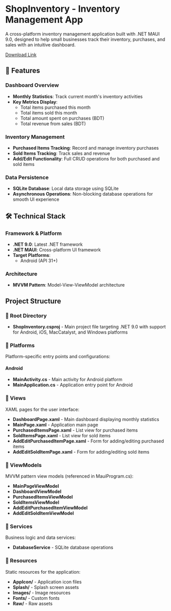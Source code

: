# ShopInventory - Inventory Management App

A cross-platform inventory management application built with .NET MAUI 9.0, designed to help small businesses track their inventory, purchases, and sales with an intuitive dashboard.

[Download Link](https://drive.google.com/file/d/1hTet8czihdi3Yl18MZB0oP3OGjOjARp7/view?usp=sharing)

## 🚀 Features

### Dashboard Overview

- **Monthly Statistics**: Track current month's inventory activities
- **Key Metrics Display**:
  - Total items purchased this month
  - Total items sold this month
  - Total amount spent on purchases (BDT)
  - Total revenue from sales (BDT)

### Inventory Management

- **Purchased Items Tracking**: Record and manage inventory purchases
- **Sold Items Tracking**: Track sales and revenue
- **Add/Edit Functionality**: Full CRUD operations for both purchased and sold items

### Data Persistence

- **SQLite Database**: Local data storage using SQLite
- **Asynchronous Operations**: Non-blocking database operations for smooth UI experience

## 🛠️ Technical Stack

### Framework & Platform

- **.NET 9.0**: Latest .NET framework
- **.NET MAUI**: Cross-platform UI framework
- **Target Platforms**:
  - Android (API 31+)

### Architecture

- **MVVM Pattern**: Model-View-ViewModel architecture

## Project Structure

### 📁 Root Directory

- **ShopInventory.csproj** - Main project file targeting .NET 9.0 with support for Android, iOS, MacCatalyst, and Windows platforms

### 📁 Platforms

Platform-specific entry points and configurations:

#### Android

- **MainActivity.cs** - Main activity for Android platform
- **MainApplication.cs** - Application entry point for Android

### 📁 Views

XAML pages for the user interface:

- **DashboardPage.xaml** - Main dashboard displaying monthly statistics
- **MainPage.xaml** - Application main page
- **PurchasedItemsPage.xaml** - List view for purchased items
- **SoldItemsPage.xaml** - List view for sold items
- **AddEditPurchasedItemPage.xaml** - Form for adding/editing purchased items
- **AddEditSoldItemPage.xaml** - Form for adding/editing sold items

### 📁 ViewModels

MVVM pattern view models (referenced in MauiProgram.cs):

- **MainPageViewModel**
- **DashboardViewModel**
- **PurchasedItemsViewModel**
- **SoldItemsViewModel**
- **AddEditPurchasedItemViewModel**
- **AddEditSoldItemViewModel**

### 📁 Services

Business logic and data services:

- **DatabaseService** - SQLite database operations

### 📁 Resources

Static resources for the application:

- **AppIcon/** - Application icon files
- **Splash/** - Splash screen assets
- **Images/** - Image resources
- **Fonts/** - Custom fonts
- **Raw/** - Raw assets
